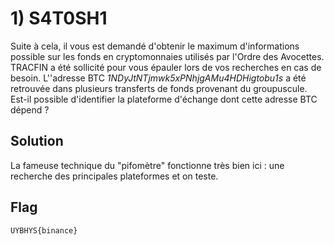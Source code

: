 # 1) S4T0SH1

Suite à cela, il vous est demandé  d'obtenir le maximum d'informations possible sur les fonds en  cryptomonnaies utilisés par l'Ordre des Avocettes. TRACFIN a été  sollicité pour vous épauler lors de vos recherches en cas de besoin. L''adresse BTC *1NDyJtNTjmwk5xPNhjgAMu4HDHigtobu1s* a été  retrouvée dans plusieurs transferts de fonds provenant du groupuscule.  Est-il possible d'identifier la plateforme d'échange dont cette adresse  BTC dépend ?

## Solution

La fameuse technique du "pifomètre" fonctionne très bien ici : une recherche des principales plateformes et on teste.

## Flag

```
UYBHYS{binance}
```


